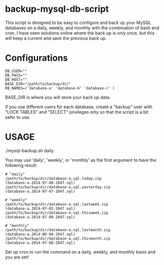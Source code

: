 backup-mysql-db-script
======================

This script is designed to be easy to configure and back up your MySQL databases on a daily, weekly, and monthly with the combination of bash and cron. I have seen solutions online where the back up is only once, but this will keep a current and save the previous back up.

Configurations
==============
    DB_USER=""
    DB_PASS=""
    DB_HOST=""
    BASE_DIR="/path/to/backup/dir"
    DB_NAMES=('database-a' 'database-b' 'database-c' )

BASE_DIR is where you will store your back up data.

If you use different users for each database, create a "backup" user with "LOCK TABLES" and "SELECT" privileges only so that the script is a bit safer to use.

USAGE
=====
./mysql-backup.sh daily

You may use 'daily', 'weekly', or 'monthly' as the first argument to have the following result:

    # "daily"
    /path/to/backup/dir/database-a.sql.today.zip
    (database-a.2014-07-08-2047.sql)
    /path/to/backup/dir/database-a.sql.yesterday.zip
    (database-a.2014-07-07-2047.sql)

    # "weekly"
    /path/to/backup/dir/database-a.sql.lastweek.zip
    (database-a.2014-07-01-2047.sql)
    /path/to/backup/dir/database-a.sql.thisweek.zip
    (database-a.2014-07-08-2047.sql)

    # "monthly"
    /path/to/backup/dir/database-a.sql.lastmonth.zip
    (database-a.2014-06-08-2047.sql)
    /path/to/backup/dir/database-a.sql.thismonth.zip
    (database-a.2014-07-08-2047.sql)


Set up cron to run the command on a daily, weekly, and monthly basis and you are set!
